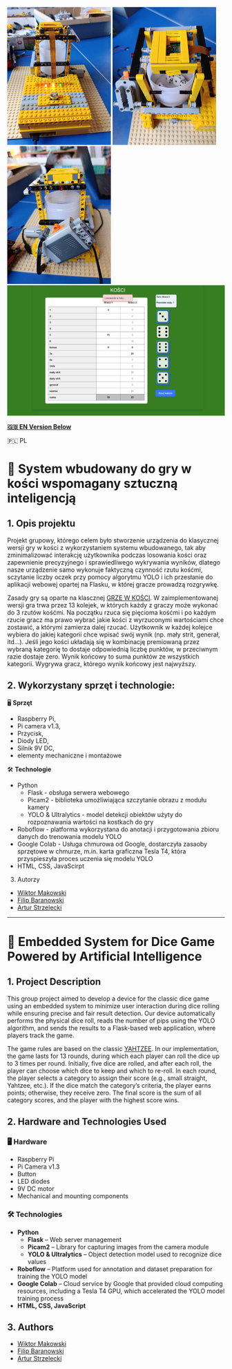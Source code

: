 

<div style='float:left;'>
 <img src="/Images/IMAGE.jpg" width="240" />
 <img src="/Images/IMAGE1.jpg" width="240" />
 <img src="/Images/IMAGE3.jpg" width="240" />
</div>
<br />
<img src="/Images/webpage.png" width="730" />

**[🇬🇧 EN Version Below](#english-version)**

🇵🇱 PL
# 🎲 System wbudowany do gry w kości wspomagany sztuczną inteligencją
## 1. Opis projektu
Projekt grupowy, którego celem było stworzenie urządzenia do klasycznej wersji gry w kości z wykorzystaniem systemu wbudowanego, tak aby zminimalizować interakcję użytkownika podczas losowania kości oraz zapewnienie precyzyjnego i sprawiedliwego wykrywania wyników, dlatego nasze urządzenie samo wykonuje faktyczną czynność rzutu kośćmi, sczytanie liczby oczek przy pomocy algorytmu YOLO i ich przesłanie do aplikacji webowej opartej na Flasku, w której gracze prowadzą rozgrywkę. 

Zasady gry są oparte na klascznej [GRZE W KOŚCI](https://en.wikipedia.org/wiki/Yahtzee). W zaimplementowanej wersji gra trwa przez 13 kolejek, w których każdy z graczy może wykonać do 3 rzutów kośćmi. Na początku rzuca się pięcioma kośćmi i po każdym rzucie gracz ma prawo wybrać jakie kości z wyrzuconymi wartościami chce zostawić, a którymi zamierza dalej rzucać. Użytkownik w każdej kolejce wybiera do jakiej kategorii chce wpisać swój wynik (np. mały strit, generał, itd…). Jeśli jego kości układają się w kombinację premiowaną przez wybraną kategorię to dostaje odpowiednią liczbę punktów, w przeciwnym razie dostaje zero. Wynik końcowy to suma punktów ze wszystkich kategorii. Wygrywa gracz, którego wynik końcowy jest najwyższy.

## 2. Wykorzystany sprzęt i technologie:
🖥️ **Sprzęt** 
* Raspberry Pi,
* Pi camera v1.3,
* Przycisk,
* Diody LED,
* Silnik 9V DC,
* elementy mechaniczne i montażowe

🛠️ **Technologie**
* Python
  * Flask - obsługa serwera webowego
  * Picam2 - biblioteka umożliwiająca szczytanie obrazu z modułu kamery 
  * YOLO & Ultralytics - model detekcji obiektów użyty do rozpoznawania wartości na kostkach do gry
* Roboflow - platforma wykorzystana do anotacji i przygotowania zbioru danych do trenowania modelu YOLO
* Google Colab - Usługa chmurowa od Google, dostarczyła zasaoby sprzętowe w chmurze, m.in. karta graficzna Tesla T4, która przyspieszyła proces uczenia się modelu YOLO
* HTML, CSS, JavaScirpt

3. Autorzy
* [Wiktor Makowski](https://github.com/veektorf1)
* [Filip Baranowski](https://github.com/Fizz874)
* [Artur Strzelecki](https://github.com/0Artur1)
 
---

<a id="english-version"></a>
# 🎲 Embedded System for Dice Game Powered by Artificial Intelligence

## 1. Project Description  
This group project aimed to develop a device for the classic dice game using an embedded system to minimize user interaction during dice rolling while ensuring precise and fair result detection. Our device automatically performs the physical dice roll, reads the number of pips using the YOLO algorithm, and sends the results to a Flask-based web application, where players track the game.

The game rules are based on the classic [YAHTZEE](https://en.wikipedia.org/wiki/Yahtzee). In our implementation, the game lasts for 13 rounds, during which each player can roll the dice up to 3 times per round. Initially, five dice are rolled, and after each roll, the player can choose which dice to keep and which to re-roll. In each round, the player selects a category to assign their score (e.g., small straight, Yahtzee, etc.). If the dice match the category’s criteria, the player earns points; otherwise, they receive zero. The final score is the sum of all category scores, and the player with the highest score wins.

## 2. Hardware and Technologies Used  
### 🖥️ Hardware  
- Raspberry Pi  
- Pi Camera v1.3  
- Button  
- LED diodes  
- 9V DC motor  
- Mechanical and mounting components  

### 🛠️ Technologies  
- **Python**  
  - **Flask** – Web server management  
  - **Picam2** – Library for capturing images from the camera module  
  - **YOLO & Ultralytics** – Object detection model used to recognize dice values  
- **Roboflow** – Platform used for annotation and dataset preparation for training the YOLO model  
- **Google Colab** – Cloud service by Google that provided cloud computing resources, including a Tesla T4 GPU, which accelerated the YOLO model training process  
- **HTML, CSS, JavaScript**  

## 3. Authors  
* [Wiktor Makowski](https://github.com/veektorf1)
* [Filip Baranowski](https://github.com/Fizz874)
* [Artur Strzelecki](https://github.com/0Artur1)

